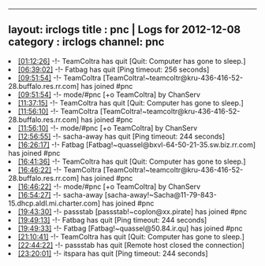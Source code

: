 
---
layout: irclogs
title : pnc | Logs for 2012-12-08
category : irclogs
channel: pnc
---
<li class="logitem"><a href="#01:12:26" name="01:12:26" class="time">[01:12:26]</a> -!- <span class="quit">TeamColtra</span> has quit [Quit: Computer has gone to sleep.] </li>
<li class="logitem"><a href="#06:39:02" name="06:39:02" class="time">[06:39:02]</a> -!- <span class="quit">Fatbag</span> has quit [Ping timeout: 256 seconds] </li>
<li class="logitem"><a href="#09:51:54" name="09:51:54" class="time">[09:51:54]</a> -!- <span class="join">TeamColtra</span> [TeamColtra!~teamcoltr@kru-436-416-52-28.buffalo.res.rr.com] has joined #pnc </li>
<li class="logitem"><a href="#09:51:54" name="09:51:54" class="time">[09:51:54]</a> -!- mode/<span class="mode">#pnc</span> [+o TeamColtra] by ChanServ </li>
<li class="logitem"><a href="#11:37:15" name="11:37:15" class="time">[11:37:15]</a> -!- <span class="quit">TeamColtra</span> has quit [Quit: Computer has gone to sleep.] </li>
<li class="logitem"><a href="#11:56:10" name="11:56:10" class="time">[11:56:10]</a> -!- <span class="join">TeamColtra</span> [TeamColtra!~teamcoltr@kru-436-416-52-28.buffalo.res.rr.com] has joined #pnc </li>
<li class="logitem"><a href="#11:56:10" name="11:56:10" class="time">[11:56:10]</a> -!- mode/<span class="mode">#pnc</span> [+o TeamColtra] by ChanServ </li>
<li class="logitem"><a href="#12:56:55" name="12:56:55" class="time">[12:56:55]</a> -!- <span class="quit">sacha-away</span> has quit [Ping timeout: 244 seconds] </li>
<li class="logitem"><a href="#16:26:17" name="16:26:17" class="time">[16:26:17]</a> -!- <span class="join">Fatbag</span> [Fatbag!~quassel@bxvl-64-50-21-35.sw.biz.rr.com] has joined #pnc </li>
<li class="logitem"><a href="#16:41:36" name="16:41:36" class="time">[16:41:36]</a> -!- <span class="quit">TeamColtra</span> has quit [Quit: Computer has gone to sleep.] </li>
<li class="logitem"><a href="#16:46:22" name="16:46:22" class="time">[16:46:22]</a> -!- <span class="join">TeamColtra</span> [TeamColtra!~teamcoltr@kru-436-416-52-28.buffalo.res.rr.com] has joined #pnc </li>
<li class="logitem"><a href="#16:46:22" name="16:46:22" class="time">[16:46:22]</a> -!- mode/<span class="mode">#pnc</span> [+o TeamColtra] by ChanServ </li>
<li class="logitem"><a href="#16:54:27" name="16:54:27" class="time">[16:54:27]</a> -!- <span class="join">sacha-away</span> [sacha-away!~Sacha@11-79-843-15.dhcp.aldl.mi.charter.com] has joined #pnc </li>
<li class="logitem"><a href="#19:43:30" name="19:43:30" class="time">[19:43:30]</a> -!- <span class="join">passstab</span> [passstab!~coplon@xx.pirate] has joined #pnc </li>
<li class="logitem"><a href="#19:49:13" name="19:49:13" class="time">[19:49:13]</a> -!- <span class="quit">Fatbag</span> has quit [Ping timeout: 244 seconds] </li>
<li class="logitem"><a href="#19:49:33" name="19:49:33" class="time">[19:49:33]</a> -!- <span class="join">Fatbag</span> [Fatbag!~quassel@50.84.ir.qu] has joined #pnc </li>
<li class="logitem"><a href="#21:10:41" name="21:10:41" class="time">[21:10:41]</a> -!- <span class="quit">TeamColtra</span> has quit [Quit: Computer has gone to sleep.] </li>
<li class="logitem"><a href="#22:44:22" name="22:44:22" class="time">[22:44:22]</a> -!- <span class="quit">passstab</span> has quit [Remote host closed the connection] </li>
<li class="logitem"><a href="#23:20:01" name="23:20:01" class="time">[23:20:01]</a> -!- <span class="quit">itspara</span> has quit [Ping timeout: 244 seconds] </li>


